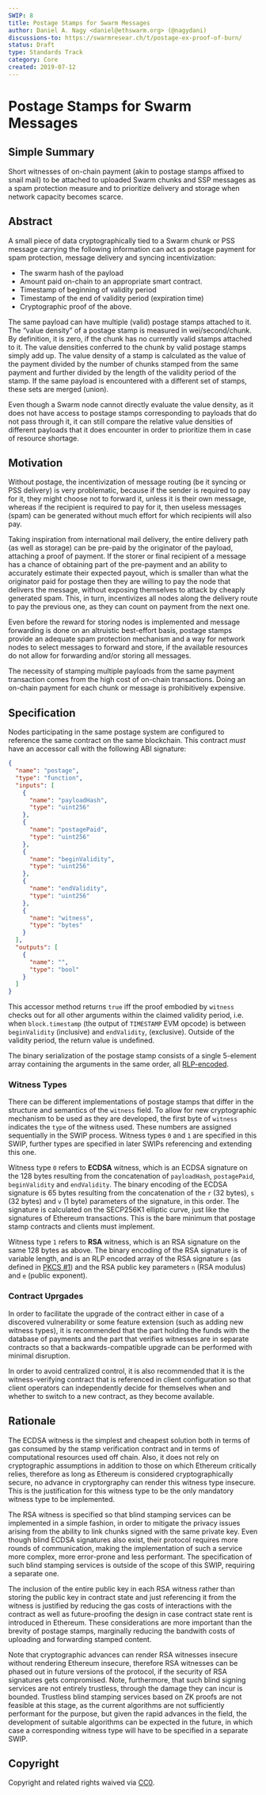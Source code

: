 ```yaml
---
SWIP: 8
title: Postage Stamps for Swarm Messages
author: Daniel A. Nagy <daniel@ethswarm.org> (@nagydani)
discussions-to: https://swarmresear.ch/t/postage-ex-proof-of-burn/
status: Draft
type: Standards Track
category: Core
created: 2019-07-12
---
```


<!--You can leave these HTML comments in your merged SWIP and delete the visible duplicate text guides, they will not appear and may be helpful to refer to if you edit it again. This is the suggested template for new SWIPs. Note that a SWIP number will be assigned by an editor. When opening a pull request to submit your SWIP, please use an abbreviated title in the filename, `SWIP-draft_title_abbrev.md`. The title should be 44 characters or less.-->

# Postage Stamps for Swarm Messages

## Simple Summary
<!--"If you can't explain it simply, you don't understand it well enough." Provide a simplified and layman-accessible explanation of the SWIP.-->
Short witnesses of on-chain payment (akin to postage stamps affixed to snail mail) to be attached to uploaded Swarm chunks and 
SSP messages as a spam protection measure and to prioritize delivery and storage when network capacity becomes scarce.

## Abstract
<!--A short (~200 word) description of the technical issue being addressed.-->

A small piece of data cryptographically tied to a Swarm chunk or PSS message carrying the following information can act as 
postage payment for spam protection, message delivery and syncing incentivization:

 * The swarm hash of the payload
 * Amount paid on-chain to an appropriate smart contract.
 * Timestamp of beginning of validity period
 * Timestamp of the end of validity period (expiration time)
 * Cryptographic proof of the above.

The same payload can have multiple (valid) postage stamps attached to it. The “value density” of a postage stamp is measured in 
wei/second/chunk. By definition, it is zero, if the chunk has no currently valid stamps attached to it. The value densities 
conferred to the chunk by valid postage stamps simply add up. The value density of a stamp is calculated as the value of the 
payment divided by the number of chunks stamped from the same payment and further divided by the length of the validity period of 
the stamp. If the same payload is encountered with a different set of stamps, these sets are merged (union).

Even though a Swarm node cannot directly evaluate the value density, as it does not have access to postage stamps corresponding to
payloads that do not pass through it, it can still compare the relative value densities of different payloads that it does encounter in order to prioritize them in case of resource shortage.

## Motivation
<!--The motivation is critical for SWIPs that want to change the Swarm protocol. It should clearly explain why the existing protocol specification is inadequate to address the problem that the SWIP solves. SWIP submissions without sufficient motivation may be rejected outright.-->

Without postage, the incentivization of message routing (be it syncing or PSS delivery) is very problematic, because if the 
sender is required to pay for it, they might choose not to forward it, unless it is their own message, whereas if the recipient is 
required to pay for it, then useless messages (spam) can be generated without much effort for which recipients will also pay.

Taking inspiration from international mail delivery, the entire delivery path (as well as storage) can be pre-paid by the 
originator of the payload, attaching a proof of payment. If the storer or final recipient of a message has a chance of obtaining 
part of the pre-payment and an ability to accurately estimate their expected payout, which is smaller than what the originator 
paid for postage then they are willing to pay the node that delivers the message, without exposing themselves to attack by 
cheaply generated spam. This, in turn, incentivizes all nodes along the delivery route to pay the previous one, as they can count on payment from the next one.

Even before the reward for storing nodes is implemented and message forwarding is done on an altruistic best-effort basis, postage stamps provide an adequate spam protection mechanism and a way for network nodes to select messages to forward and store, if the available resources do not allow for forwarding and/or storing all messages.

The necessity of stamping multiple payloads from the same payment transaction comes from the high cost of on-chain transactions. 
Doing an on-chain payment for each chunk or message is prohibitively expensive.

## Specification
<!--The technical specification should describe the syntax and semantics of any new feature. The specification should be detailed enough to allow competing, interoperable implementations for the current Swarm platform and future client implementations. -->

Nodes participating in the same postage system are configured to reference the same contract on the same blockchain. This contract
*must* have an accessor call with the following ABI signature:
```json
{
  "name": "postage",
  "type": "function",
  "inputs": [
    {
      "name": "payloadHash",
      "type": "uint256"
    },
    {
      "name": "postagePaid",
      "type": "uint256"
    },
    {
      "name": "beginValidity",
      "type": "uint256"
    },
    {
      "name": "endValidity",
      "type": "uint256"
    },
    {
      "name": "witness",
      "type": "bytes"
    }
  ],
  "outputs": [
    {
      "name": "",
      "type": "bool"
    }
  ]
}
```

This accessor method returns `true` iff the proof embodied by `witness` checks out for all other arguments within the claimed 
validity period, i.e. when `block.timestamp` (the output of `TIMESTAMP` EVM opcode) is between `beginValidity` (inclusive) and 
`endValidity`, (exclusive). Outside of the validity period, the return value is undefined.

The binary serialization of the postage stamp consists of a single 5-element array containing the arguments in the same order, all [RLP-encoded](https://github.com/ethereum/wiki/wiki/RLP). 

### Witness Types

There can be different implementations of postage stamps that differ in the structure and semantics of the `witness` field. To allow for new cryptographic mechanism to be used as they are developed, the first byte of `witness` indicates the `type` of the witness used. These numbers are assigned sequentially in the SWIP process. Witness types `0` and `1` are specified in this SWIP, further types are specified in later SWIPs referencing and extending this one.

Witness type `0` refers to **ECDSA** witness, which is an ECDSA signature on the 128 bytes resulting from the concatenation of `payloadHash`, `postagePaid`, `beginValidity` and `endValidity`. The binary encoding of the ECDSA signature is 65 bytes resulting from the concatenation of the `r` (32 bytes), `s` (32 bytes) and `v` (1 byte) parameters of the signature, in this order. The signature is calculated on the SECP256K1 elliptic curve, just like the signatures of Ethereum transactions. This is the bare minimum that postage stamp contracts and clients must implement.

Witness type `1` refers to **RSA** witness, which is an RSA signature on the same 128 bytes as above. The binary encoding of the RSA signature is of variable length, and is an RLP encoded array of the RSA signature `s` (as defined in [PKCS #1](https://tools.ietf.org/html/rfc8017)) and the RSA public key parameters `n` (RSA modulus) and `e` (public exponent).

### Contract Uprgades

In order to facilitate the upgrade of the contract either in case of a discovered vulnerability or some feature extension (such as adding new witness types), it is recommended that the part holding the funds with the database of payments and the part that verifies witnesses are in separate contracts so that a backwards-compatible upgrade can be performed with minimal disruption.

In order to avoid centralized control, it is also recommended that it is the witness-verifying contract that is referenced in client configuration so that client operators can independently decide for themselves when and whether to switch to a new contract, as they become available.

## Rationale
<!--The rationale fleshes out the specification by describing what motivated the design and why particular design decisions were made. It should describe alternate designs that were considered and related work, e.g. how the feature is supported in other languages. The rationale may also provide evidence of consensus within the community, and should discuss important objections or concerns raised during discussion.-->
The ECDSA witness is the simplest and cheapest solution both in terms of gas consumed by the stamp verification contract and in terms of computational resources used off chain. Also, it does not rely on cryptographic assumptions in addition to those on which Ethereum critically relies, therefore as long as Ethereum is considered cryptographically secure, no advance in cryptorgraphy can render this witness type insecure. This is the justification for this witness type to be the only mandatory witness type to be implemented.

The RSA witness is specified so that blind stamping services can be implemented in a simple fashion, in order to mitigate the privacy issues arising from the ability to link chunks signed with the same private key. Even though blind ECDSA signatures also exist, their protocol requires more rounds of communication, making the implementation of such a service more complex, more error-prone and less performant. The specification of such blind stamping services is outside of the scope of this SWIP, requiring a separate one.

The inclusion of the entire public key in each RSA witness rather than storing the public key in contract state and just referencing it from the witness is justified by reducing the gas costs of interactions with the contract as well as future-proofing the design in case contract state rent is introduced in Ethereum. These considerations are more important than the brevity of postage stamps, marginally reducing the bandwith costs of uploading and forwarding stamped content.

Note that cryptographic advances can render RSA witnesses insecure without rendering Ethereum insecure, therefore RSA witnesses can be phased out in future versions of the protocol, if the security of RSA signatures gets compromised. Note, furthermore, that such blind signing services are not entirely trustless, through the damage they can incur is bounded. Trustless blind stamping services based on ZK proofs are not feasible at this stage, as the current algorithms are not sufficiently performant for the purpose, but given the rapid advances in the field, the development of suitable algorithms can be expected in the future, in which case a corresponding witness type will have to be specified in a separate SWIP.

## Copyright
Copyright and related rights waived via [CC0](https://creativecommons.org/publicdomain/zero/1.0/).
